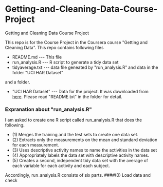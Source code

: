 Getting-and-Cleaning-Data-Course-Project
========================================

Getting and Cleaning Data Course Project

This repo is for the Course Project in the Coursera course "Getting and Cleaning Data".
This repo contains following files

* README.md	--- This file
* run_analysis.R --- R script to generate a tidy data set
* tidyaverage.txt --- data file geneated by "run_analysis.R" and data in the folder "UCI HAR Dataset"

and a folder.

* "UCI HAR Dataset" --- Data for the project. It was downloaded from [here](https://d396qusza40orc.cloudfront.net/getdata%2Fprojectfiles%2FUCI%20HAR%20Dataset.zip "here"). Please read "README.txt" in the folder for detail.

### Expranation about "run_analysis.R" 

I am asked to create one R script called run_analysis.R that does the following. 
* (1) Merges the training and the test sets to create one data set.
* (2) Extracts only the measurements on the mean and standard deviation for each measurement. 
* (3) Uses descriptive activity names to name the activities in the data set
* (4) Appropriately labels the data set with descriptive activity names. 
* (5) Creates a second, independent tidy data set with the average of each variable for each activity and each subject. 

Accordingly, run_analysis.R consists of six parts.
 ####(0) Load data and check
 